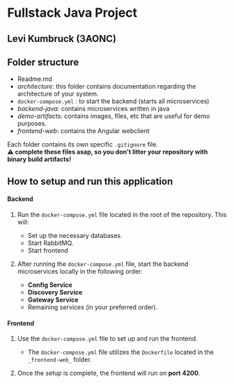 # Fullstack Java Project

## Levi Kumbruck (3AONC)

## Folder structure

- Readme.md
- _architecture_: this folder contains documentation regarding the architecture of your system.
- `docker-compose.yml` : to start the backend (starts all microservices)
- _backend-java_: contains microservices written in java
- _demo-artifacts_: contains images, files, etc that are useful for demo purposes.
- _frontend-web_: contains the Angular webclient

Each folder contains its own specific `.gitignore` file.  
**:warning: complete these files asap, so you don't litter your repository with binary build artifacts!**

## How to setup and run this application

#### Backend

1. Run the `docker-compose.yml` file located in the root of the repository. This will:
   - Set up the necessary databases.
   - Start RabbitMQ.
   - Start frontend

2. After running the `docker-compose.yml` file, start the backend microservices locally in the following order:
   - **Config Service**
   - **Discovery Service**
   - **Gateway Service**
   - Remaining services (in your preferred order).

#### Frontend

1. Use the `docker-compose.yml` file to set up and run the frontend.
   - The `docker-compose.yml` file utilizes the `Dockerfile` located in the `_frontend-web_` folder.
   
2. Once the setup is complete, the frontend will run on **port 4200**.
